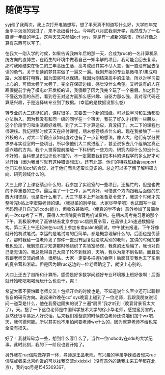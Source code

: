 # 随便写写

 yyj催了我两次，我上次打开电脑想写，想了半天真不知道写什么好，大学四年完全平平淡淡的划过了，来不及细看什么。今年的八月底我刚开学，竟然成为了一名直博一年级的学生，这两天又来参加ccf sys，算是有一点新的感悟，所以好像总算有东西可以写了。

 

在我大一刚入学的时候，如果告诉我四年后的那一天，会成为ruc的一名计算机系统方向的直博生，在陌生的环境中做着自己一知半解的项目，我可能会回去复读。那时我刚结束在衡二的三年高压生活，高考成绩其实不尽人意，但一直没有回去复读的勇气。关于复读的梦其实做了一遍又一遍。我刚开始的专业是微电子/集成电路，大家都打电赛，因为国奖可以保研。我因为刚结束高中的生活，所以对学习蛮上心的，可惜太卷了太卷了，完全在保研边缘，感觉没什么希望。又听说有的人在寒假提前学完了模电or开发板的课，我傻眼了因为我完全玩了一个暑假。加之我学不懂这方面的东西，看到卷王对这方面那么感兴趣、自驱力那么强，我对写代码还算感兴趣，于是选择转专业到了数据。（幸运的是数据没那么卷）

 

转专业的大二还挺忙的，课程很多，又要去一个新的班级。可以说学习和生活都没办法融入。因为我没有和同一级的同学在一个宿舍，我花了好久才找到一些朋友。这个阶段学习和生活都好难啊。到了大二下才算适应，真没招了。大二下的课程也很硬核。我记得那时候天天在应付课程，期末卷卷绩点什么的。现在我接触了一些外校的人，对大二阶段应该如何度过也有了一点新的想法。像人大，他们有学分要求参与实验室的一些项目。所以像他们大二就进组了，甚至说多去几个组确定真正感兴趣的方向。我个人觉得提前接触一下科研的一些方向、研究内容什么的没什么不好的，当科普见识见识也不错的，不一定需要我们把本科的课程学的多么好才可以开始（因为我当时就有这种错误想法）。还有北邮，他们的特殊班级会support他们去参加ccf的会议，对于他们而言还蛮长见识的。总之可以多了解了解科研方向、研究领域什么的。

 

大三上除了上课卷绩点什么的，我参加了实验室的一些项目，还挺忙的，但是也做的不算重要的工作，最后混了一个三作，运气真好，可惜这个方向跟我后面做的东西大相径庭，也是没什么用了。大三下基本上开始准备夏令营了，我这个时候才完整听完b站上李宏毅老师的课。（我挺菜的别学我，大家尽早学吧）也试图写一些代码题提升自己的code能力，但收效甚微吧。（俺真的学不会）意外参加了最简单的一次csp考了三百，获得人大信院夏令营免机试资格。在期末周考完习思的那个下午，我极限冲向了高铁站去北京参加ruc信院夏令营，在高铁上3h速通数据结构。第二天上午还起来在ruc线上参加东南palm的面试，中午就去报道，下午好像就开始机试笔试。幸运的是笔试考的巨简单，都是概念理解什么的。后面也是优营了。那时我给一位老师发了邮件一直没有回复就没联系别的老师，宣讲的时候加群我也没加，我到现在才知道那时候组织了实验室参观，我真的太后悔了，我也对自己挺无语的。我总觉得自己太菜了轮不到我的，天呐，我以为拿不到名额。而且没有跟老师交流的经验，很胆怯。大家一定要多把握机会啊！后面其实我也去了东南的夏令营和浙软。但是因为跟ruc这边的一位老师确定了，就没上心别的。

 

大四上还去了自所和计算所，感受是好多数学问题好专业环境跟上班好像啊！后面就开始吃吃喝喝玩玩什么也没干，爽！

 

希望大家不要怕跟老师交流！包括开会的时候也是，不知道说什么至少还可以聊聊各自的研究方向。说起来昨晚在ccf sys晚宴上碰到了一位老师，我跟我朋友说话问一道菜是什么，他在我旁边固执的说了三遍“扇贝”我才听到（晚宴背景音太大了），天。搜了一下这位老师是中国科学技术大学的徐小华老师，感觉蛮厉害的，竟然还很平易近人好说话。后来我们准备跑的时候这位老师还说咱们加个wx吧，天，我何德何能。所以其实也不用怕问要老师wx什么的，因为就算老师不给也完全没有损失。

 

好了！我就碎碎念一些，想到什么写什么了，当作一位nobody在sdu的大学纪事。此时此刻，我的下一阶段也要开始了。

 

另外我在ruc信院做存算一体，导师是王晶老师。有兴趣的学弟学妹或者想来ruc信院或者来北京约饭的可以找我交流xixixixixi（没有意外的话我未来五年都在北京），我的qq号是1545309367。